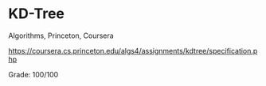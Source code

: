 # KD-Tree
Algorithms, Princeton, Coursera

https://coursera.cs.princeton.edu/algs4/assignments/kdtree/specification.php

Grade: 100/100
